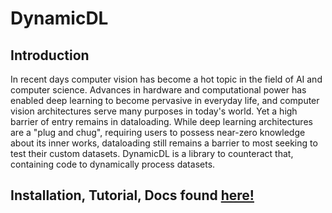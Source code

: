 # DynamicDL

## Introduction

In recent days computer vision has become a hot topic in the field of AI and computer science. Advances in hardware and computational power has enabled deep learning to become pervasive in everyday life, and computer vision architectures serve many purposes in today's world. Yet a high barrier of entry remains in dataloading. While deep learning architectures are a "plug and chug", requiring users to possess near-zero knowledge about its inner works, dataloading still remains a barrier to most seeking to test their custom datasets. DynamicDL is a library to counteract that, containing code to dynamically process datasets.

## Installation, Tutorial, Docs found [here!](https://esb-ai-lab.github.io/DynamicDL/)